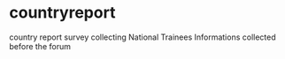 # countryreport
country report survey collecting National Trainees Informations collected before the forum
